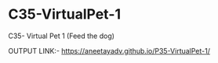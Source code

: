 # C35-VirtualPet-1
C35- Virtual Pet 1 (Feed the dog)

OUTPUT LINK:- https://aneetayadv.github.io/P35-VirtualPet-1/
